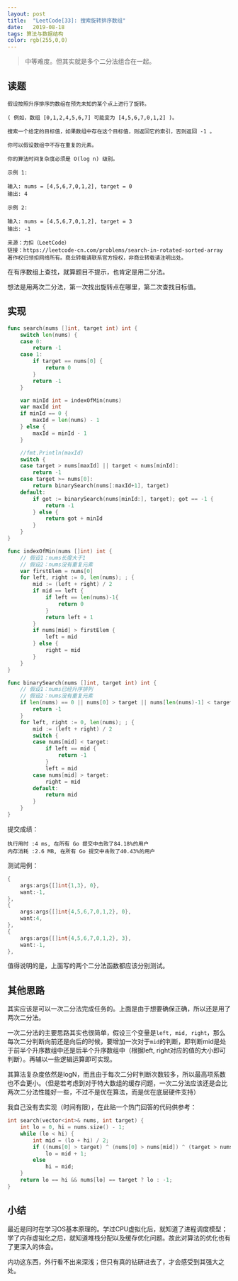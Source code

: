 ```yaml
---
layout: post
title:  "LeetCode[33]: 搜索旋转排序数组"
date:   2019-08-18
tags: 算法与数据结构
color: rgb(255,0,0)
---
```


> 中等难度。但其实就是多个二分法组合在一起。

## 读题

```text
假设按照升序排序的数组在预先未知的某个点上进行了旋转。

( 例如，数组 [0,1,2,4,5,6,7] 可能变为 [4,5,6,7,0,1,2] )。

搜索一个给定的目标值，如果数组中存在这个目标值，则返回它的索引，否则返回 -1 。

你可以假设数组中不存在重复的元素。

你的算法时间复杂度必须是 O(log n) 级别。

示例 1:

输入: nums = [4,5,6,7,0,1,2], target = 0
输出: 4

示例 2:

输入: nums = [4,5,6,7,0,1,2], target = 3
输出: -1

来源：力扣（LeetCode）
链接：https://leetcode-cn.com/problems/search-in-rotated-sorted-array
著作权归领扣网络所有。商业转载请联系官方授权，非商业转载请注明出处。
```

在有序数组上查找，就算题目不提示，也肯定是用二分法。

想法是用两次二分法，第一次找出旋转点在哪里，第二次查找目标值。

## 实现

```go
func search(nums []int, target int) int {
    switch len(nums) {
    case 0:
        return -1
    case 1:
        if target == nums[0] {
            return 0
        }
        return -1
    }

    var minId int = indexOfMin(nums)
    var maxId int
    if minId == 0 {
        maxId = len(nums) - 1
    } else {
        maxId = minId - 1
    }

    //fmt.Println(maxId)
    switch {
    case target > nums[maxId] || target < nums[minId]:
        return -1
    case target >= nums[0]:
        return binarySearch(nums[:maxId+1], target)
    default:
        if got := binarySearch(nums[minId:], target); got == -1 {
            return -1
        } else {
            return got + minId
        }
    }
}

func indexOfMin(nums []int) int {
    // 假设1：nums长度大于1
    // 假设2：nums没有重复元素
    var firstElem = nums[0]
    for left, right := 0, len(nums); ; {
        mid := (left + right) / 2
        if mid == left {
            if left == len(nums)-1{
                return 0
            }
            return left + 1
        }
        if nums[mid] > firstElem {
            left = mid
        } else {
            right = mid
        }
    }
}

func binarySearch(nums []int, target int) int {
    // 假设1：nums已经升序排列
    // 假设2：nums没有重复元素
    if len(nums) == 0 || nums[0] > target || nums[len(nums)-1] < target {
        return -1
    }
    for left, right := 0, len(nums); ; {
        mid := (left + right) / 2
        switch {
        case nums[mid] < target:
            if left == mid {
                return -1
            }
            left = mid
        case nums[mid] > target:
            right = mid
        default:
            return mid
        }
    }
}
```

提交成绩：

```text
执行用时 :4 ms, 在所有 Go 提交中击败了84.18%的用户
内存消耗 :2.6 MB, 在所有 Go 提交中击败了40.43%的用户
```

测试用例：

```go
{
    args:args{[]int{1,3}, 0},
    want:-1,
},
{
    args:args{[]int{4,5,6,7,0,1,2}, 0},
    want:4,
},
{
    args:args{[]int{4,5,6,7,0,1,2}, 3},
    want:-1,
},
```

值得说明的是，上面写的两个二分法函数都应该分别测试。

## 其他思路

其实应该是可以一次二分法完成任务的。上面是由于想要确保正确，所以还是用了两次二分法。

一次二分法的主要思路其实也很简单，假设三个变量是`left, mid, right`，那么每次二分判断向前还是向后的时候，要增加一次对于`mid`的判断，即判断mid是处于前半个升序数组中还是后半个升序数组中（根据left, right对应的值的大小即可判断）。再辅以一些逻辑运算即可实现。

其算法复杂度依然是logN，而且由于每次二分时判断次数较多，所以最高项系数也不会更小。（但是若考虑到对于特大数组的缓存问题，一次二分法应该还是会比两次二分法性能好一些，不过不是优在算法，而是优在底层硬件支持）

我自己没有去实现（时间有限），在此贴一个热门回答的代码供参考：

```c++
int search(vector<int>& nums, int target) {
    int lo = 0, hi = nums.size() - 1;
    while (lo < hi) {
        int mid = (lo + hi) / 2;
        if ((nums[0] > target) ^ (nums[0] > nums[mid]) ^ (target > nums[mid]))
            lo = mid + 1;
        else
            hi = mid;
    }
    return lo == hi && nums[lo] == target ? lo : -1;
}
```

## 小结

最近是同时在学习OS基本原理的。学过CPU虚拟化后，就知道了进程调度模型；学了内存虚拟化之后，就知道堆栈分配以及缓存优化问题。故此对算法的优化也有了更深入的体会。

内功这东西，外行看不出来深浅；但只有真的钻研进去了，才会感受到其强大之处。
